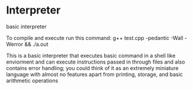 # Interpreter
basic interpreter

To compile and execute run this command: g++ test.cpp -pedantic -Wall -Werror && ./a.out

This is a basic interpreter that executes basic command in a shell like enviorment and can execute instructions passed in through files and also contains error handling; you could think of it as an extremely miniature language with almost no features apart from printing, storage, and basic arithmetic operations
